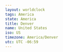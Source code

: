 ```yaml
---
layout: worldclock
tags: America
state: America
title: Denver
name: United States
iso: US
timezone: America/Denver
utc: UTC -06:59
---
```


